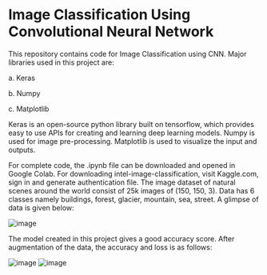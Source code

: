 # Image Classification Using Convolutional Neural Network

This repository contains code for Image Classification using CNN.
Major libraries used in this project are: 
 
 a. Keras
 
 b. Numpy
  
 c. Matplotlib
 
Keras is an open-source python library built on tensorflow, which provides easy to use APIs for creating and learning deep learning models.
Numpy is used for image pre-processing.
Matplotlib is used to visualize the input and outputs.

For complete code, the .ipynb file can be downloaded and opened in Google Colab. For downloading intel-image-classification, visit Kaggle.com, sign in and generate authentication file.
The image dataset of natural scenes around the world consist of 25k images of (150, 150, 3). Data has 6 classes namely buildings, forest, glacier, mountain, sea, street. A glimpse of data is given below: 

 ![image](https://user-images.githubusercontent.com/57839737/208718159-65d6c064-7ba6-4756-b9f8-efbfc975fa5d.png)

The model created in this project gives a good accuracy score. After augmentation of the data, the accuracy and loss is as follows:


![image](https://user-images.githubusercontent.com/57839737/208736389-abe00724-4fc3-4f1a-881b-897d1e3a621f.png)
![image](https://user-images.githubusercontent.com/57839737/208736263-6ec2015e-8037-4b4a-b15d-b3f7b0be3461.png)

